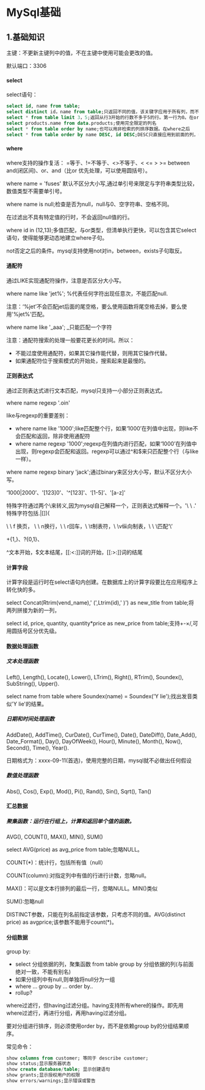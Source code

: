 # MySql基础

## 1.基础知识

主键：不更新主键列中的值，不在主键中使用可能会更改的值。

默认端口：3306



#### select

select语句：

```sql
select id, name from table;
select distinct id，name from table;只返回不同的值，该关键字应用于所有列，而不仅是前置它的列。
select * from table limit 3，5;返回从行3开始的行数不多于5的行。第一行为0。在order by之后
select products.name from data.products;使用完全限定的列名
select * from table order by name;也可以用非检索的列排序数据。在where之后
select * from table order by name DESC, id DESC;DESC只直接应用到前面的列，都需要排序的化，每一列都需要指定，先排的列在前面，前面的列值相同时，才按照后面的列排序。
```

#### where

where支持的操作复活： =等于、!=不等于、<>不等于、< <= > >= between and(闭区间)、or、and（比or 优先处理，可以使用圆括号）。

where name = 'fuses' 默认不区分大小写,通过单引号来限定与字符串类型比较，数值类型不需要单引号。

where name is null;检查是否为null，null与0、空字符串、空格不同。

在过滤出不具有特定值的行时，不会返回null值的行。

where id in (12,13);多值匹配，与or类型，但清单执行更快，可以包含其它select语句，使得能够更动态地建立where子句。

not否定之后的条件。mysql支持使用not对in，between，exists子句取反。

#### 通配符

通过LIKE实现通配符操作，注意是否区分大小写。

where name like 'jet%'; %代表任何字符出现任意次，不能匹配null.

注意：‘%jet’不会匹配jet后面的尾空格，要么使用函数将尾空格去掉，要么使用'%jet%'匹配。

where name like '_aaa'; _只能匹配一个字符

注意：通配符搜索的处理一般要花更长的时间。所以：

- 不能过度使用通配符，如果其它操作能代替，则用其它操作代替。
- 如果通配符位于搜索模式的开始处，搜索起来是最慢的。



#### 正则表达式

通过正则表达式进行文本匹配，mysql只支持一小部分正则表达式。

where name regexp '.oin'

like与regexp的重要差别：

- where name like '1000';like匹配整个行，如果‘1000’在列值中出现，则like不会匹配和返回，除非使用通配符
- where name regexp '1000';regexp在列值内进行匹配，如果‘1000’在列值中出现，则regexp会匹配和返回。regexp可以通过^和$来只匹配整个行（与like一样）。

where name regexp binary 'jack';通过binary来区分大小写，默认不区分大小写。

‘1000|2000’、'[123]0'、'^[123]'、‘[1-5]’、'[a-z]'

特殊字符通过两个\来转义,因为mysql自己解释一个，正则表达式解释一个。'\ \ .' 特殊字符包括.|[])( 

\ \ f 换页， \ \ n换行，\ \ r回车，\ \t制表符，\ \v纵向制表，\ \ \匹配‘\’

+{1,}、?{0,1}、

^文本开始，$文本结尾，[[:<:]]词的开始，[[:>:]]词的结尾



#### 计算字段

计算字段是运行时在select语句内创建。在数据库上的计算字段要比在应用程序上转化快的多。

select Concat(Rtrim(vend_name),' (',Ltrim(id),' )') as new_title from table;将两列拼接为新的一列，

select id, price, quantity, quantity*price as new_price from table;支持+-×/,可用圆括号区分优先级。



#### 数据处理函数

##### 文本处理函数

Left(), Length(), Locate(), Lower(), LTrim(), Right(), RTrim(), Soundex(), SubString(), Upper().

select name from table where Soundex(name) = Soundex('Y lie');找出发音类似'Y lie'的结果。

##### 日期和时间处理函数

AddDate(), AddTime(), CurDate(), CurTime(), Date(), DateDiff(), Date_Add(), Date_Format(), Day(), DayOfWeek(), Hour(), Minute(), Month(), Now(), Second(), Time(), Year().

日期格式为：xxxx-09-11(首选)，使用完整的日期，mysql就不必做出任何假设

##### 数值处理函数

Abs(), Cos(), Exp(), Mod(), Pi(), Rand(), Sin(), Sqrt(), Tan()



#### 汇总数据

##### 聚集函数：运行在行组上，计算和返回单个值的函数。

AVG(), COUNT(), MAX(), MIN(), SUM()

select AVG(price) as avg_price from table;忽略NULL。

COUNT(*)：统计行，包括所有值（null）

COUNT(column):对指定列中有值的行进行计数，忽略null。

MAX()：可以是文本行排列的最后一行，忽略NULL。MIN()类似

SUM():忽略null

DISTINCT参数，只能在列名前指定该参数，只考虑不同的值。AVG(distinct price) as avgprice;该参数不能用于count(*)。



#### 分组数据

group by:

- select 分组依据的列，聚集函数 from table group by 分组依据的列(与前面绝对一致，不能有别名)
- 如果分组列中有null,则单独将null分为一组
- where ...  group by ... order by..
- rollup?

where过滤行，但having过滤分组。having支持所有where的操作。即先用where过滤行，再进行分组，再用having过滤分组。

要对分组进行排序，则必须使用order by，而不是依赖group by的分组结果顺序。





常见命令：

```sql
show columns from customer; 等同于 describe customer; 
show status;显示服务器状态
show create database/table; 显示创建语句
show grants;显示授权用户的权限
show errors/warnings;显示错误或警告
```

